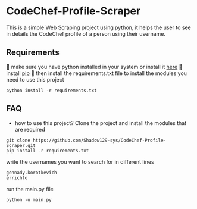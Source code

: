 # CodeChef-Profile-Scraper
This is a simple Web Scraping project using python, it helps the user to see in details the CodeChef profile of a person using their username.

## Requirements
:small_red_triangle_down: make sure you have python installed in your system or install it [here](https://www.python.org/downloads/)
:small_red_triangle_down: install [pip](https://pip.pypa.io/en/stable/)
:small_red_triangle_down: then install the requirements.txt file to install the modules you need to use this project
```terminal
python install -r requirements.txt
```

## FAQ
- how to use this project?
Clone the project and install the modules that are required
```terminal
git clone https://github.com/Shadow129-sys/CodeChef-Profile-Scraper.git
pip install -r requirements.txt
```
write the usernames you want to search for in different lines
```text
gennady.korotkevich
errichto
```
run the main.py file
```terminal
python -u main.py
```
